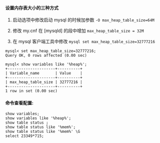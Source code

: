 #### 设置内存表大小的三种方式
1. 启动选项中修改启动 mysql 的时候加参数 `-O max_heap_table_size=64M`

2. 修改 my.cnf 在 [mysqld] 的段中增加 `max_heap_table_size = 32M`

3. 在 mysql 客户端工具中修改 `mysql set max_heap_table_size=32777216` 
```
mysql< set max_heap_table_size=32777216;  
Query OK, 0 rows affected (0.00 sec)

mysql< show variables like '%heap%';
+---------------------+----------+
| Variable_name       | Value    |
+---------------------+----------+
| max_heap_table_size | 32777216 |
+---------------------+----------+
1 row in set (0.00 sec)
```


#### 命令查看配置:
```mysql
show variables;
show variables like '%heap%';
show table status ;
show table status like '%mem%';
show table status like '%mem%' \G
select 23349*715;
```